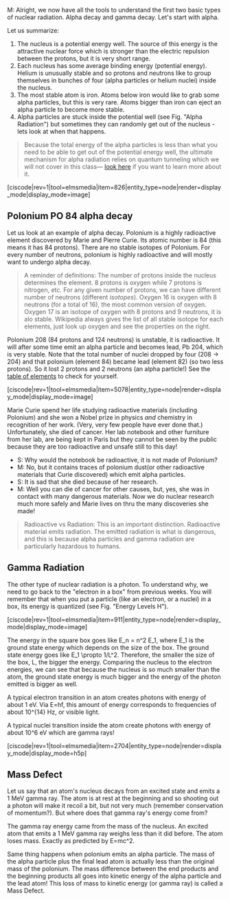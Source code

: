 M: Alright, we now have all the tools to understand the first two basic types of nuclear radiation. Alpha decay and gamma decay. Let's start with alpha.

Let us summarize:

1. The nucleus is a potential energy well. The source of this energy is the attractive nuclear force which is stronger than the electric repulsion between the protons, but it is very short range.
2. Each nucleus has some average binding energy (potential energy). Helium is unusually stable and so protons and neutrons like to group themselves in bunches of four (alpha particles or helium nuclei) inside the nucleus.
3. The most stable atom is iron. Atoms below iron would like to grab some alpha particles, but this is very rare. Atoms bigger than iron can eject an alpha particle to become more stable.
4. Alpha particles are stuck inside the potential well (see Fig. "Alpha Radiation") but sometimes they can randomly get out of the nucleus - lets look at when that happens.

> Because the total energy of the alpha particles is less than what you need to be able to get out of the potential energy well, the ultimate mechanism for alpha radiation relies on quantum tunneling which we will not cover in this class— <a href="https://www.youtube.com/watch?v=cTodS8hkSDg" target="_blank">look here</a> if you want to learn more about it.

[ciscode|rev=1|tool=elmsmedia|item=826|entity_type=node|render=display_mode|display_mode=image]

## Polonium PO 84 alpha decay

Let us look at an example of alpha decay. Polonium is a highly radioactive element discovered by Marie and Pierre Curie. Its atomic number is 84 (this means it has 84 protons). There are no stable isotopes of Polonium. For every number of neutrons, polonium is highly radioactive and will mostly want to undergo alpha decay.

> A reminder of definitions: The number of protons inside the nucleus determines the element. 8 protons is oxygen while 7 protons is nitrogen, etc. For any given number of protons, we can have different number of neutrons (different *isotopes*). Oxygen 16 is oxygen with 8 neutrons (for a total of 16), the most common version of oxygen. Oxygen 17 is an isotope of oxygen with 8 protons and 9 neutrons, it is alo stable. Wikipedia always gives the list of all stable isotope for each elements, just look up oxygen and see the properties on the right.

Polonium 208 (84 protons and 124 neutrons) is unstable, it is radioactive. It will after some time emit an alpha particle and becomes lead, Pb 204, which is very stable. Note that the total number of nuclei dropped by four (208 -> 204) and that polonium (element 84) became lead (element 82) (so two less protons). So it lost 2 protons and 2 neutrons (an alpha particle!) See the
<a href="http://www.webelements.com" target="_blank">table of elements</a> to check for yourself.

[ciscode|rev=1|tool=elmsmedia|item=5078|entity_type=node|render=display_mode|display_mode=image]


Marie Curie spend her life studying radioactive materials (including Polonium) and she won a Nobel prize in physics _and_ chemistry in recognition of her work. (Very, very few people have ever done that.)
Unfortunately, she died of cancer. Her lab notebook and other furniture from her lab, are being kept in Paris but they cannot be seen by the public because they are too radioactive and unsafe still to this day!

- S: Why would the notebook be radioactive, it is not made of Polonium?
- M: No, but it contains traces of polonium dust(or other radioactive materials that Curie discovered) which emit alpha particles.
- S: It is sad that she died because of her research.
- M: Well you can die of cancer for other causes, but, yes, she was in contact with many dangerous materials. Now we do nuclear research much more safely and Marie lives on thru the many discoveries she made!

> Radioactive vs Radiation: This is an important distinction. Radioactive material emits radiation. The emitted radiation is what is dangerous, and this is because alpha particles and gamma  radiation are particularly hazardous to humans.


## Gamma Radiation

The other type of nuclear radiation is a photon. To understand why, we need to go back to the "electron in a box" from previous weeks. You will remember that when you put a particle (like an electron, or a nuclei) in a box, its energy is quantized (see Fig. "Energy Levels H").

[ciscode|rev=1|tool=elmsmedia|item=911|entity_type=node|render=display_mode|display_mode=image]

The energy in the square box goes like <lrn-math> E_n = n^2 E_1</lrn-math>, where <lrn-math>E_1</lrn-math> is the ground state energy which depends on the size of the box. The ground state energy goes like <lrn-math>E_1 \propto 1/L^2</lrn-math>. Therefore, the smaller the size of the box, L, the bigger the energy. Comparing the nucleus to the electron energies, we can see that because the nucleus is so much smaller than the atom, the ground state energy is much bigger and the energy of the photon emitted is bigger as well.

A typical electron transition in an atom creates photons with energy of about 1 eV. Via <lrn-math>E=hf</lrn-math>, this amount of energy corresponds to frequencies of about <lrn-math>10^{14}</lrn-math> Hz, or visible light.

A typical nuclei transition inside the atom create photons with energy of about <lrn-math>10^6</lrn-math> eV which are gamma rays!

[ciscode|rev=1|tool=elmsmedia|item=2704|entity_type=node|render=display_mode|display_mode=h5p]


## Mass Defect

Let us say that an atom's nucleus decays from an excited state and emits a 1 MeV gamma ray. The atom is at rest at the beginning and so shooting out a photon will make it recoil a bit, but not very much (remember conservation of momentum?). But where does that gamma ray's energy come from?

The gamma ray energy came from the mass of the nucleus. An excited atom that emits a 1 MeV gamma ray weighs less than it did before. The atom loses mass. Exactly as predicted by <lrn-math>E=mc^2</lrn-math>.

Same thing happens when polonium emits an alpha particle. The mass of the alpha particle plus the final lead atom is actually less than the original mass of the polonium. The mass difference between the end products and the beginning products all goes into kinetic energy of the alpha particle and the lead atom! This loss of mass to kinetic energy (or gamma ray) is called a Mass Defect.